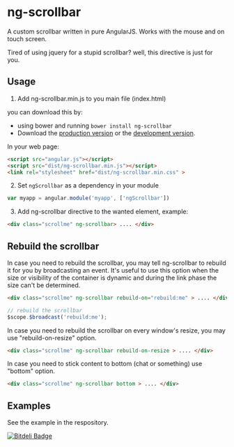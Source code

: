 # ng-scrollbar
A custom scrollbar written in pure AngularJS.
Works with the mouse and on touch screen.

Tired of using jquery for a stupid scrollbar? well, this directive is just for you. 


## Usage

1. Add ng-scrollbar.min.js to you main file (index.html)

  you can download this by:
  * using bower and running `bower install ng-scrollbar`
  * Download the [production version][min] or the [development version][max].

  [min]: https://raw.github.com/asafdav/ng-scrollbar/master/dist/angular-ng-scrollbar.min.js
  [max]: https://raw.github.com/asafdav/ng-scrollbar/master/dist/angular-ng-scrollbar.js

  In your web page:

  ```html
  <script src="angular.js"></script>
  <script src="dist/ng-scrollbar.min.js"></script>
  <link rel="stylesheet" href="dist/ng-scrollbar.min.css" >
  ```

2. Set `ngScrollbar` as a dependency in your module
  ```javascript
  var myapp = angular.module('myapp', ['ngScrollbar'])
  ```

3. Add ng-scrollbar directive to the wanted element, example:
  ```html
  <div class="scrollme" ng-scrollbar> .... </div>
  ```

## Rebuild the scrollbar 
In case you need to rebuild the scrollbar, you may tell ng-scrollbar to rebuild it for you by broadcasting an event. 
It's useful to use this option when the size or visibility of the container is dynamic and during the link phase the size can't be determined. 
  ```html
  <div class="scrollme" ng-scrollbar rebuild-on="rebuild:me" > .... </div>
  ```

  ```javascript
  // rebuild the scrollbar
  $scope.$broadcast('rebuild:me');
  ```

In case you need to rebuild the scrollbar on every window's resize, you may use "rebuild-on-resize" option. 
  ```html
  <div class="scrollme" ng-scrollbar rebuild-on-resize > .... </div>
  ```

In case you need to stick content to bottom (chat or something) use "bottom" option.
  ```html
  <div class="scrollme" ng-scrollbar bottom > .... </div>
  ```

## Examples
See the example in the respository.


[![Bitdeli Badge](https://d2weczhvl823v0.cloudfront.net/asafdav/ng-scrollbar/trend.png)](https://bitdeli.com/free "Bitdeli Badge")

